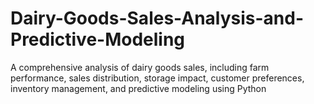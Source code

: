 # Dairy-Goods-Sales-Analysis-and-Predictive-Modeling
A comprehensive analysis of dairy goods sales, including farm performance, sales distribution, storage impact, customer preferences, inventory management, and predictive modeling using Python
